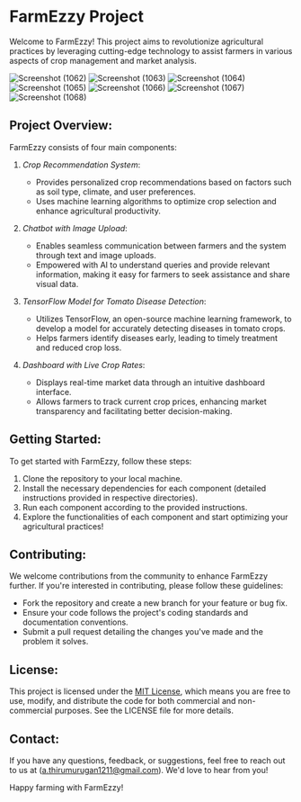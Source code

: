 # FarmEzzy Project

Welcome to FarmEzzy! This project aims to revolutionize agricultural practices by leveraging cutting-edge technology to assist farmers in various aspects of crop management and market analysis.

![Screenshot (1062)](https://github.com/Thirumurugan-12/Farm-Ezzy/assets/76591903/3d2dc371-6d4b-4e5f-be62-ec7ec6b04017)
![Screenshot (1063)](https://github.com/Thirumurugan-12/Farm-Ezzy/assets/76591903/3aa0cf3f-32da-43f0-a4b3-72a67bce91c7)
![Screenshot (1064)](https://github.com/Thirumurugan-12/Farm-Ezzy/assets/76591903/e2db4f4f-7635-45a2-9f66-c8ddd21de2e3)
![Screenshot (1065)](https://github.com/Thirumurugan-12/Farm-Ezzy/assets/76591903/8f312441-3d60-40e2-9bb5-afc1025fc0cd)
![Screenshot (1066)](https://github.com/Thirumurugan-12/Farm-Ezzy/assets/76591903/0c39993e-1379-4839-a762-699673b705cf)
![Screenshot (1067)](https://github.com/Thirumurugan-12/Farm-Ezzy/assets/76591903/26083f32-4784-4abb-b7ac-0e9f1ab4da8b)
![Screenshot (1068)](https://github.com/Thirumurugan-12/Farm-Ezzy/assets/76591903/267964ef-d0ab-4cf7-8904-0a89a0513a57)

## Project Overview:

FarmEzzy consists of four main components:

1. *Crop Recommendation System*:
   - Provides personalized crop recommendations based on factors such as soil type, climate, and user preferences.
   - Uses machine learning algorithms to optimize crop selection and enhance agricultural productivity.

2. *Chatbot with Image Upload*:
   - Enables seamless communication between farmers and the system through text and image uploads.
   - Empowered with AI to understand queries and provide relevant information, making it easy for farmers to seek assistance and share visual data.

3. *TensorFlow Model for Tomato Disease Detection*:
   - Utilizes TensorFlow, an open-source machine learning framework, to develop a model for accurately detecting diseases in tomato crops.
   - Helps farmers identify diseases early, leading to timely treatment and reduced crop loss.

4. *Dashboard with Live Crop Rates*:
   - Displays real-time market data through an intuitive dashboard interface.
   - Allows farmers to track current crop prices, enhancing market transparency and facilitating better decision-making.

## Getting Started:

To get started with FarmEzzy, follow these steps:

1. Clone the repository to your local machine.
2. Install the necessary dependencies for each component (detailed instructions provided in respective directories).
3. Run each component according to the provided instructions.
4. Explore the functionalities of each component and start optimizing your agricultural practices!

## Contributing:

We welcome contributions from the community to enhance FarmEzzy further. If you're interested in contributing, please follow these guidelines:

- Fork the repository and create a new branch for your feature or bug fix.
- Ensure your code follows the project's coding standards and documentation conventions.
- Submit a pull request detailing the changes you've made and the problem it solves.

## License:

This project is licensed under the [MIT License](LICENSE), which means you are free to use, modify, and distribute the code for both commercial and non-commercial purposes. See the LICENSE file for more details.

## Contact:

If you have any questions, feedback, or suggestions, feel free to reach out to us at (a.thirumurugan1211@gmail.com). We'd love to hear from you!

Happy farming with FarmEzzy!
